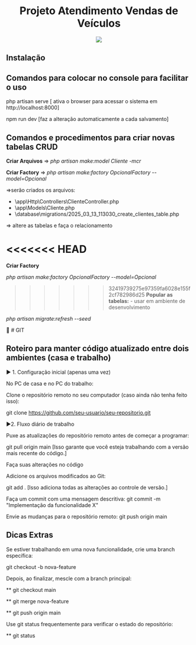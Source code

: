 
<h1 align="center"> Projeto Atendimento Vendas de Veículos </h1>

<p align="center">
<img loading="lazy" src="http://img.shields.io/static/v1?label=STATUS&message=EM%20DESENVOLVIMENTO&color=GREEN&style=for-the-badge"/>
</p>






## Instalação








## Comandos para colocar no console para facilitar o uso
 
  php artisan serve  [ ativa o browser para acessar o sistema em http://localhost:8000]

  npm run dev [faz a alteração automaticamente a cada salvamento]



## Comandos e procedimentos para criar novas tabelas CRUD

**Criar Arquivos** =>  *php artisan make:model Cliente -mcr*

**Criar Factory** => *php artisan make:factory OpcionalFactory --model=Opcional*
  
 =>serão criados os arquivos:     
 * \app\Http\Controllers\ClienteController.php
 * \app\Models\Cliente.php
 * \database\migrations/2025_03_13_113030_create_clientes_table.php

  => altere as tabelas e faça o relacionamento

<<<<<<< HEAD
=======
**Criar Factory**<p>
*php artisan make:factory OpcionalFactory --model=Opcional*

>>>>>>> 32419739275e97359fa6028e155f2cf782986d25
**Popular as tabelas:** - usar em ambiente de desenvolvimento

*php artisan migrate:refresh --seed*



🎯 # GIT 

## Roteiro para manter código atualizado entre dois ambientes (casa e trabalho)

▶️ 1. Configuração inicial (apenas uma vez)

No PC de casa e no PC do trabalho:

Clone o repositório remoto no seu computador (caso ainda não tenha feito isso):

git clone https://github.com/seu-usuario/seu-repositorio.git


▶️2. Fluxo diário de trabalho

 Puxe as atualizações do repositório remoto antes de começar a programar:

git pull origin main [Isso garante que você esteja trabalhando com a versão mais recente do código.]

Faça suas alterações no código 

Adicione os arquivos modificados ao Git:

git add .    [Isso adiciona todas as alterações ao controle de versão.]

Faça um commit com uma mensagem descritiva:
git commit -m "Implementação da funcionalidade X"

Envie as mudanças para o repositório remoto:
git push origin main


## Dicas Extras
Se estiver trabalhando em uma nova funcionalidade, crie uma branch específica:

git checkout -b nova-feature


Depois, ao finalizar, mescle com a branch principal:

** git checkout main

** git merge nova-feature

** git push origin main

Use git status frequentemente para verificar o estado do repositório:

** git status

